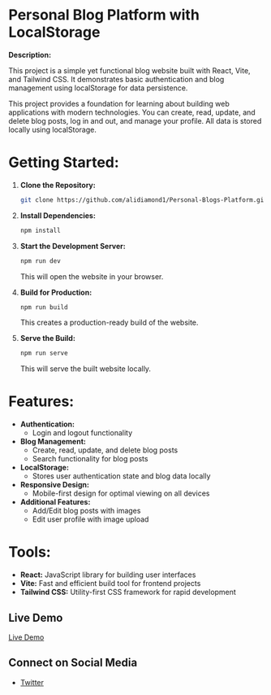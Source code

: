 # **Personal Blog Platform with LocalStorage**

**Description:**

This project is a simple yet functional blog website built with React, Vite, and Tailwind CSS. It demonstrates basic authentication and blog management using localStorage for data persistence.

This project provides a foundation for learning about building web applications with modern technologies. You can create, read, update, and delete blog posts, log in and out, and manage your profile. All data is stored locally using localStorage.


# **Getting Started:**

1. **Clone the Repository:**
   ```bash
   git clone https://github.com/alidiamond1/Personal-Blogs-Platform.git
   ```

2. **Install Dependencies:**
   ```bash
   npm install
   ```

3. **Start the Development Server:**
   ```bash
   npm run dev
   ```
   This will open the website in your browser.

4. **Build for Production:**
   ```bash
   npm run build
   ```
   This creates a production-ready build of the website.

5. **Serve the Build:**
   ```bash
   npm run serve
   ```
   This will serve the built website locally.

# **Features:**

* **Authentication:**
    * Login and logout functionality
* **Blog Management:**
    * Create, read, update, and delete blog posts
    * Search functionality for blog posts
* **LocalStorage:**
    * Stores user authentication state and blog data locally
* **Responsive Design:**
    * Mobile-first design for optimal viewing on all devices
* **Additional Features:**
    * Add/Edit blog posts with images
    * Edit user profile with image upload


# **Tools:**

* **React:** JavaScript library for building user interfaces
* **Vite:** Fast and efficient build tool for frontend projects
* **Tailwind CSS:** Utility-first CSS framework for rapid development

## Live Demo

[Live Demo](https://personal-blogs-platform.vercel.app) 

## Connect on Social Media

* [Twitter](https://x.com/aliyare1113)



